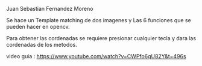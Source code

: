 Juan Sebastian Fernandez Moreno 

Se hace un Template matching de dos imagenes y
Las 6 funciones que se pueden hacer en opencv.

Para obtener las cordenadas se requiere presionar cualquier tecla y 
dara las cordenadas de los metodos.

video guia : https://www.youtube.com/watch?v=CWPfo6qU82Y&t=496s